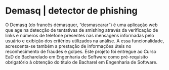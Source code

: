 # Demasq | detector de phishing

O Demasq (do francês démasquer, “desmascarar”) é uma aplicação web que age na detecção de tentativas de smishing através da verificação de links e números de telefone presentes nas mensagens informadas pelo usuário e exibição dos critérios utilizados na análise. A essa funcionalidade, acrescenta-se também a prestação de informações úteis no reconhecimento de fraudes e golpes.
Este projeto foi entregue ao Curso EaD de Bacharelado em Engenharia de Software como pré-requisito obrigatório à obtenção do título de Bacharel em Engenharia de Software.